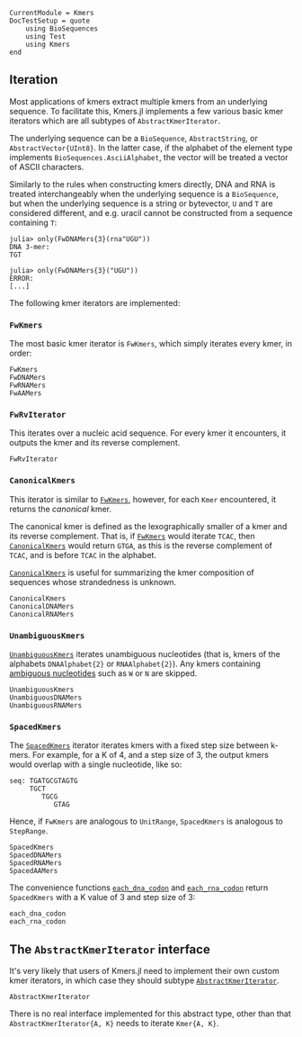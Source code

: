 ```@meta
CurrentModule = Kmers
DocTestSetup = quote
    using BioSequences
    using Test
    using Kmers
end
```
## Iteration
Most applications of kmers extract multiple kmers from an underlying sequence.
To facilitate this, Kmers.jl implements a few various basic kmer iterators which are all subtypes of `AbstractKmerIterator`.

The underlying sequence can be a `BioSequence`, `AbstractString`, or `AbstractVector{UInt8}`.
In the latter case, if the alphabet of the element type implements `BioSequences.AsciiAlphabet`, the vector will be treated a vector of ASCII characters.

Similarly to the rules when constructing kmers directly, DNA and RNA is treated interchangeably when the underlying sequence is a `BioSequence`, but when the underlying sequence is a string or bytevector, `U` and `T` are considered different, and e.g. uracil cannot be constructed from a sequence containing `T`:

```jldoctest
julia> only(FwDNAMers{3}(rna"UGU"))
DNA 3-mer:
TGT

julia> only(FwDNAMers{3}("UGU"))
ERROR:
[...]
```

The following kmer iterators are implemented:

### `FwKmers`
The most basic kmer iterator is `FwKmers`, which simply iterates every kmer, in order:

```@docs
FwKmers
FwDNAMers
FwRNAMers
FwAAMers
```

### `FwRvIterator`
This iterates over a nucleic acid sequence. For every kmer it encounters, it outputs the kmer and its reverse complement.

```@docs
FwRvIterator
```

### `CanonicalKmers`
This iterator is similar to [`FwKmers`](@ref), however, for each `Kmer` encountered, it returns the _canonical_ kmer.

The canonical kmer is defined as the lexographically smaller of a kmer and its reverse complement.
That is, if [`FwKmers`](@ref) would iterate `TCAC`, then [`CanonicalKmers`](@ref) would return `GTGA`, as this is the reverse complement of `TCAC`, and is before `TCAC` in the alphabet.

[`CanonicalKmers`](@ref) is useful for summarizing the kmer composition of sequences whose strandedness is unknown.

```@docs
CanonicalKmers
CanonicalDNAMers
CanonicalRNAMers
```

### `UnambiguousKmers`
[`UnambiguousKmers`](@ref) iterates unambiguous nucleotides (that is, kmers of the alphabets `DNAAlphabet{2}` or `RNAAlphabet{2}`).
Any kmers containing [ambiguous nucleotides](https://www.ncbi.nlm.nih.gov/pmc/articles/PMC341218/) such as `W` or `N` are skipped.

```@docs
UnambiguousKmers
UnambiguousDNAMers
UnambiguousRNAMers
```

### `SpacedKmers`
The [`SpacedKmers`](@ref) iterator iterates kmers with a fixed step size between k-mers.
For example, for a K of 4, and a step size of 3, the output kmers would overlap with a single nucleotide, like so:

```
seq: TGATGCGTAGTG
     TGCT
        TGCG
           GTAG
```

Hence, if `FwKmers` are analogous to `UnitRange`, `SpacedKmers` is analogous to `StepRange`.

```@docs
SpacedKmers
SpacedDNAMers
SpacedRNAMers
SpacedAAMers
```

The convenience functions [`each_dna_codon`](@ref) and [`each_rna_codon`](@ref) return `SpacedKmers` with a K value of 3 and step size of 3:

```@docs
each_dna_codon
each_rna_codon
```

## The `AbstractKmerIterator` interface
It's very likely that users of Kmers.jl need to implement their own custom kmer iterators, in which case they should subtype [`AbstractKmerIterator`](@ref).

```@docs
AbstractKmerIterator
```

There is no real interface implemented for this abstract type, other than that `AbstractKmerIterator{A, K}` needs to iterate `Kmer{A, K}`.
